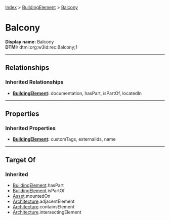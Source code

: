 [Index](../index.md) > [BuildingElement](BuildingElement.md) > [Balcony](#)
# Balcony

**Display name:** Balcony<br />
**DTMI:** dtmi:org:w3id:rec:Balcony;1

---

## Relationships

### Inherited Relationships
* **[BuildingElement](BuildingElement.md):** documentation, hasPart, isPartOf, locatedIn

---

## Properties

### Inherited Properties
* **[BuildingElement](BuildingElement.md):** customTags, externalIds, name

---

## Target Of
### Inherited
* [BuildingElement](BuildingElement.md).hasPart
* [BuildingElement](BuildingElement.md).isPartOf
* [Asset](../Asset/Asset.md).mountedOn
* [Architecture](../Space/Architecture/Architecture.md).adjacentElement
* [Architecture](../Space/Architecture/Architecture.md).containsElement
* [Architecture](../Space/Architecture/Architecture.md).intersectingElement
